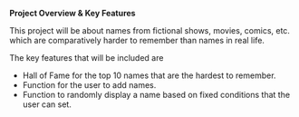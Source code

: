 **Project Overview & Key Features**

This project will be about names from fictional shows, movies, comics, etc. which are comparatively harder to remember than names in real life.

The key features that will be included are

- Hall of Fame for the top 10 names that are the hardest to remember.
- Function for the user to add names.
- Function to randomly display a name based on fixed conditions that the user can set.